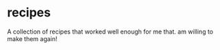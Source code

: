 # recipes
A collection of recipes that worked well enough for me that. am willing to make them again!
